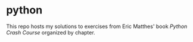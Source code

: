 # python
This repo hosts my solutions to exercises from Eric Matthes' book <em>Python Crash Course</em> organized by chapter.
